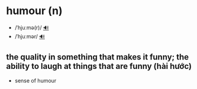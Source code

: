 # humour (n)

- /ˈhjuːmə(r)/ [🔊](https://www.oxfordlearnersdictionaries.com/media/english/uk_pron/h/hum/humou/humour__gb_1.mp3)
- /ˈhjuːmər/ [🔊](https://www.oxfordlearnersdictionaries.com/media/english/us_pron/h/hum/humou/humour__us_2.mp3)

## the quality in something that makes it funny; the ability to laugh at things that are funny (hài hước)

- sense of humour 